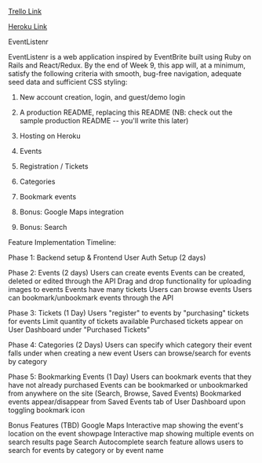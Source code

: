 [Trello Link](https://trello.com/b/WcxLln60/eventlistenr)

[Heroku Link](https://eventlistenr.herokuapp.com/)

EventListenr

EventListenr is a web application inspired by EventBrite built using Ruby on Rails and React/Redux. By the end of Week 9, this app will, at a minimum, satisfy the following criteria with smooth, bug-free navigation, adequate seed data and sufficient CSS styling:

  1. New account creation, login, and guest/demo login
  2. A production README, replacing this README (NB: check out the  sample production README -- you'll write this later)
  3. Hosting on Heroku
  4. Events
  5. Registration / Tickets
  6. Categories
  7. Bookmark events

  8. Bonus: Google Maps integration
  9. Bonus: Search


Feature Implementation Timeline:

Phase 1: Backend setup & Frontend User Auth Setup (2 days)

Phase 2: Events (2 days)
Users can create events
Events can be created, deleted or edited through the API
Drag and drop functionality for uploading images to events
Events have many tickets
Users can browse events
Users can bookmark/unbookmark events through the API

Phase 3: Tickets (1 Day)
Users "register" to events by "purchasing" tickets for events
Limit quantity of tickets available
Purchased tickets appear on User Dashboard under "Purchased Tickets"

Phase 4: Categories (2 Days)
Users can specify which category their event falls under when creating a new event
Users can browse/search for events by category

Phase 5: Bookmarking Events (1 Day)
Users can bookmark events that they have not already purchased
Events can be bookmarked or unbookmarked from anywhere on the site (Search, Browse, Saved Events)
Bookmarked events appear/disappear from Saved Events tab of User Dashboard upon toggling bookmark icon


Bonus Features (TBD)
Google Maps
Interactive map showing the event's location on the event showpage
Interactive map showing multiple events on search results page
Search
Autocomplete search feature allows users to search for events by category or by event name
